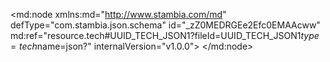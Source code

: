<?xml version="1.0" encoding="UTF-8"?>
<md:node xmlns:md="http://www.stambia.com/md" defType="com.stambia.json.schema" id="_zZ0MEDRGEe2Efc0EMAAcww" md:ref="resource.tech#UUID_TECH_JSON1?fileId=UUID_TECH_JSON1$type=tech$name=json?" internalVersion="v1.0.0">
  <node defType="com.stambia.json.rootObject" id="_zf-ecDRGEe2Efc0EMAAcww" name="marketingCampaign">
    <attribute defType="com.stambia.json.rootObject.encoding" id="_zgQyUDRGEe2Efc0EMAAcww" value="UTF-8"/>
    <attribute defType="com.stambia.json.rootObject.reverseFilePath" id="_zgYuITRGEe2Efc0EMAAcww" value="%{env:workspace_loc}%/Training/Files_In/Json/marketingCampaign.json"/>
    <attribute defType="com.stambia.json.rootObject.filePath" id="_IcAzgDRHEe2Efc0EMAAcww" value="%{env:workspace_loc}%/Training/Files_Out/Json/generated_marketingCampaign.json"/>
    <node defType="com.stambia.json.array" id="_Cq04BTRHEe2Efc0EMAAcww" name="mailingCampaign" position="1">
      <node defType="com.stambia.json.object" id="_Cq04BjRHEe2Efc0EMAAcww" name="item" position="1">
        <node defType="com.stambia.json.value" id="_Cq04BzRHEe2Efc0EMAAcww" name="lastName" position="1">
          <attribute defType="com.stambia.json.value.type" id="_Cq04CDRHEe2Efc0EMAAcww" value="string"/>
        </node>
        <node defType="com.stambia.json.value" id="_Cq04CTRHEe2Efc0EMAAcww" name="titleCode" position="2">
          <attribute defType="com.stambia.json.value.type" id="_Cq04CjRHEe2Efc0EMAAcww" value="string"/>
        </node>
        <node defType="com.stambia.json.value" id="_Cq04CzRHEe2Efc0EMAAcww" name="title" position="3">
          <attribute defType="com.stambia.json.value.type" id="_Cq04DDRHEe2Efc0EMAAcww" value="string"/>
        </node>
        <node defType="com.stambia.json.value" id="_Cq04DTRHEe2Efc0EMAAcww" name="customerId" position="4">
          <attribute defType="com.stambia.json.value.type" id="_Cq04DjRHEe2Efc0EMAAcww" value="number"/>
        </node>
        <node defType="com.stambia.json.value" id="_Cq04DzRHEe2Efc0EMAAcww" name="company" position="5">
          <attribute defType="com.stambia.json.value.type" id="_Cq04EDRHEe2Efc0EMAAcww" value="string"/>
        </node>
        <node defType="com.stambia.json.value" id="_Cq04ETRHEe2Efc0EMAAcww" name="birthDate" position="6">
          <attribute defType="com.stambia.json.value.type" id="_Cq04EjRHEe2Efc0EMAAcww" value="string"/>
        </node>
        <node defType="com.stambia.json.value" id="_Cq04EzRHEe2Efc0EMAAcww" name="firstName" position="7">
          <attribute defType="com.stambia.json.value.type" id="_Cq04FDRHEe2Efc0EMAAcww" value="string"/>
        </node>
        <node defType="com.stambia.json.array" id="_Cq04FTRHEe2Efc0EMAAcww" name="email" position="8">
          <node defType="com.stambia.json.object" id="_Cq04FjRHEe2Efc0EMAAcww" name="item" position="1">
            <node defType="com.stambia.json.value" id="_Cq04FzRHEe2Efc0EMAAcww" name="mailingAllowed" position="1">
              <attribute defType="com.stambia.json.value.type" id="_Cq04GDRHEe2Efc0EMAAcww" value="string"/>
            </node>
            <node defType="com.stambia.json.value" id="_Cq04GTRHEe2Efc0EMAAcww" name="emailType" position="2">
              <attribute defType="com.stambia.json.value.type" id="_Cq04GjRHEe2Efc0EMAAcww" value="string"/>
            </node>
            <node defType="com.stambia.json.value" id="_Cq04GzRHEe2Efc0EMAAcww" name="emailId" position="3">
              <attribute defType="com.stambia.json.value.type" id="_Cq04HDRHEe2Efc0EMAAcww" value="number"/>
            </node>
            <node defType="com.stambia.json.value" id="_Cq04HTRHEe2Efc0EMAAcww" name="emailAddress" position="4">
              <attribute defType="com.stambia.json.value.type" id="_Cq04HjRHEe2Efc0EMAAcww" value="string"/>
            </node>
          </node>
        </node>
      </node>
    </node>
    <node defType="com.stambia.json.array" id="_Cq04HzRHEe2Efc0EMAAcww" name="phoningCampaign" position="2">
      <node defType="com.stambia.json.object" id="_Cq04IDRHEe2Efc0EMAAcww" name="item" position="1">
        <node defType="com.stambia.json.value" id="_Cq04ITRHEe2Efc0EMAAcww" name="lastName" position="1">
          <attribute defType="com.stambia.json.value.type" id="_Cq04IjRHEe2Efc0EMAAcww" value="string"/>
        </node>
        <node defType="com.stambia.json.value" id="_Cq04IzRHEe2Efc0EMAAcww" name="titleCode" position="2">
          <attribute defType="com.stambia.json.value.type" id="_Cq04JDRHEe2Efc0EMAAcww" value="string"/>
        </node>
        <node defType="com.stambia.json.value" id="_Cq04JTRHEe2Efc0EMAAcww" name="title" position="3">
          <attribute defType="com.stambia.json.value.type" id="_Cq04JjRHEe2Efc0EMAAcww" value="string"/>
        </node>
        <node defType="com.stambia.json.value" id="_Cq04JzRHEe2Efc0EMAAcww" name="customerId" position="4">
          <attribute defType="com.stambia.json.value.type" id="_Cq04KDRHEe2Efc0EMAAcww" value="number"/>
        </node>
        <node defType="com.stambia.json.value" id="_Cq04KTRHEe2Efc0EMAAcww" name="company" position="5">
          <attribute defType="com.stambia.json.value.type" id="_Cq04KjRHEe2Efc0EMAAcww" value="string"/>
        </node>
        <node defType="com.stambia.json.value" id="_Cq04KzRHEe2Efc0EMAAcww" name="birthDate" position="6">
          <attribute defType="com.stambia.json.value.type" id="_Cq04LDRHEe2Efc0EMAAcww" value="string"/>
        </node>
        <node defType="com.stambia.json.value" id="_Cq04LTRHEe2Efc0EMAAcww" name="firstName" position="7">
          <attribute defType="com.stambia.json.value.type" id="_Cq04LjRHEe2Efc0EMAAcww" value="string"/>
        </node>
        <node defType="com.stambia.json.array" id="_Cq04LzRHEe2Efc0EMAAcww" name="phone" position="8">
          <node defType="com.stambia.json.object" id="_Cq04MDRHEe2Efc0EMAAcww" name="item" position="1">
            <node defType="com.stambia.json.value" id="_Cq04MTRHEe2Efc0EMAAcww" name="phoneNumber" position="1">
              <attribute defType="com.stambia.json.value.type" id="_Cq04MjRHEe2Efc0EMAAcww" value="string"/>
            </node>
            <node defType="com.stambia.json.value" id="_Cq04MzRHEe2Efc0EMAAcww" name="phoneType" position="2">
              <attribute defType="com.stambia.json.value.type" id="_Cq04NDRHEe2Efc0EMAAcww" value="string"/>
            </node>
            <node defType="com.stambia.json.value" id="_Cq04NTRHEe2Efc0EMAAcww" name="phoningAllowed" position="3">
              <attribute defType="com.stambia.json.value.type" id="_Cq04NjRHEe2Efc0EMAAcww" value="string"/>
            </node>
            <node defType="com.stambia.json.value" id="_Cq04NzRHEe2Efc0EMAAcww" name="phoneId" position="4">
              <attribute defType="com.stambia.json.value.type" id="_Cq04ODRHEe2Efc0EMAAcww" value="number"/>
            </node>
            <node defType="com.stambia.json.value" id="_Cq04OTRHEe2Efc0EMAAcww" name="phoneTypeCode" position="5">
              <attribute defType="com.stambia.json.value.type" id="_Cq04OjRHEe2Efc0EMAAcww" value="string"/>
            </node>
          </node>
        </node>
      </node>
    </node>
  </node>
</md:node>